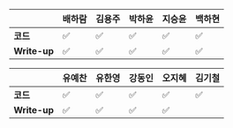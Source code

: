 |              | 배하람 | 김용주 | 박하윤 | 지승윤 | 백하현 |
| ------------ | ------ | ------ | ------ | ------ | ------ |
| **코드**     |:white_check_mark:| :white_check_mark: |:white_check_mark:|       :white_check_mark: |:white_check_mark:|
| **Write-up** |:white_check_mark:| :white_check_mark: |  :white_check_mark: |      :white_check_mark:  |:white_check_mark:|

| 				| 유예찬 | 유한영 | 강동인 | 오지혜 | 김기철 |
| ------------  | ------ | ------ | ------ | ------ | ------ |
| **코드** 	   |:white_check_mark:|:white_check_mark:|	✅	 |	:white_check_mark:	 |	✅	 |
| **Write-up** |:white_check_mark:|:white_check_mark:|		✅  |	:white_check_mark:	  |		  |

